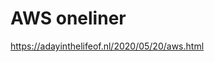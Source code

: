# AWS oneliner

<!--
ID: 15f8e8e1-1c0b-49fb-b72a-449b88aaa98c
Status: draft
Date: 2020-07-29T20:01:03
Modified: 2020-07-29T20:01:03
wp_id: 1088
-->

https://adayinthelifeof.nl/2020/05/20/aws.html